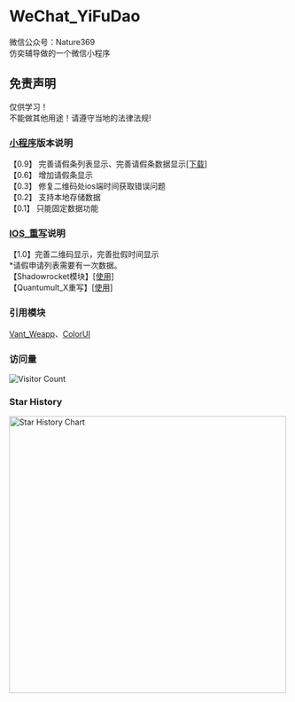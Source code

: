 # WeChat_YiFuDao
微信公众号：Nature369   
仿奕辅导做的一个微信小程序     

## 免责声明   
仅供学习！   
不能做其他用途！请遵守当地的法律法规!


### [小程序](https://github.com/Eoyz369/Fake_YiFuDao/tree/main/Wechat_Mini_Program)版本说明  
【0.9】
完善请假条列表显示、完善请假条数据显示[[下载]](https://github.com/Eoyz369/Fake_YiFuDao/releases/tag/V0.9)   
【0.6】
增加请假条显示   
【0.3】
修复二维码处ios端时间获取错误问题  
【0.2】
支持本地存储数据  
【0.1】
只能固定数据功能


### [IOS_重写](https://github.com/Eoyz369/Fake_YiFuDao/tree/main/IOS_Scripts)说明   
【1.0】完善二维码显示，完善批假时间显示   
*请假申请列表需要有一次数据。   
【Shadowrocket模块】[[使用]](https://raw.githubusercontent.com/Eoyz369/Fake_YiFuDao/main/IOS_Scripts/YiFuDao.module)    
【Quantumult_X重写】[[使用]](https://raw.githubusercontent.com/Eoyz369/Fake_YiFuDao/main/IOS_Scripts/YiFuDao.conf)     


### 引用模块
[Vant_Weapp](https://vant-ui.github.io/vant-weapp/#/quickstart)、[ColorUI](https://github.com/weilanwl/coloruicss)


### 访问量
![Visitor Count](https://profile-counter.glitch.me/Fake_YiFuDao/count.svg)

### Star History <a name="star-history"></a>

<a href="https://github.com/Eoyz369/Fake_YiFuDao">
        <img width="500" alt="Star History Chart" src="https://api.star-history.com/svg?repos=xtekky/Fake_YiFuDao&type=Date">
      </a> 


